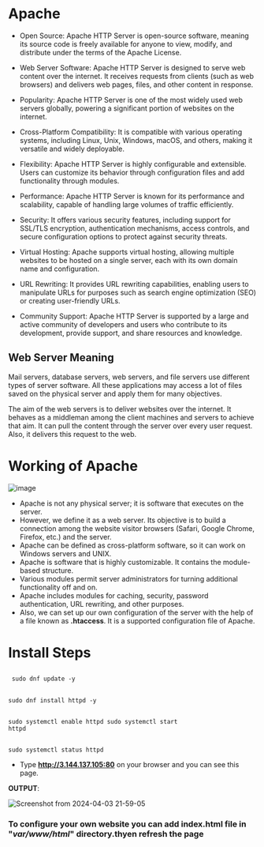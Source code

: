 # Apache

- Open Source: Apache HTTP Server is open-source software, meaning its source code is freely available for anyone to view, modify, and distribute under the terms of the Apache License.

- Web Server Software: Apache HTTP Server is designed to serve web content over the internet. It receives requests from clients (such as web browsers) and delivers web pages, files, and other content in response.

- Popularity: Apache HTTP Server is one of the most widely used web servers globally, powering a significant portion of websites on the internet.

- Cross-Platform Compatibility: It is compatible with various operating systems, including Linux, Unix, Windows, macOS, and others, making it versatile and widely deployable.

- Flexibility: Apache HTTP Server is highly configurable and extensible. Users can customize its behavior through configuration files and add functionality through modules.

- Performance: Apache HTTP Server is known for its performance and scalability, capable of handling large volumes of traffic efficiently.

- Security: It offers various security features, including support for SSL/TLS encryption, authentication mechanisms, access controls, and secure configuration options to protect against security threats.

- Virtual Hosting: Apache supports virtual hosting, allowing multiple websites to be hosted on a single server, each with its own domain name and configuration.

- URL Rewriting: It provides URL rewriting capabilities, enabling users to manipulate URLs for purposes such as search engine optimization (SEO) or creating user-friendly URLs.

- Community Support: Apache HTTP Server is supported by a large and active community of developers and users who contribute to its development, provide support, and share resources and knowledge.


## Web Server Meaning
Mail servers, database servers, web servers, and file servers use different types of server software. All these applications may access a lot of files saved on the physical server and apply them for many objectives.

The aim of the web servers is to deliver websites over the internet. It behaves as a middleman among the client machines and servers to achieve that aim. It can pull the content through the server over every user request. Also, it delivers this request to the web.



# Working of Apache

![image](https://github.com/nidakhan990/test/assets/164150254/bdd428fd-2e92-4769-b003-42c19be34a41)

- Apache is not any physical server; it is software that executes on the server.
-  However, we define it as a web server. Its objective is to build a connection among the website visitor browsers (Safari, Google Chrome, Firefox, etc.) and the server.
- Apache can be defined as cross-platform software, so it can work on Windows servers and UNIX.
-  Apache is software that is highly customizable. It contains the module-based structure.
- Various modules permit server administrators for turning additional functionality off and on.
- Apache includes modules for caching, security, password authentication, URL rewriting, and other purposes.
- Also, we can set up our own configuration of the server with the help of a file known as **.htaccess**. It is a supported configuration file of Apache.


# Install Steps

##  
<tab><tab><pre><code> sudo dnf update -y </code></pre>


##  
<tab><tab><pre><code>sudo dnf install httpd -y</code></pre>

##  
<tab><tab><pre><code>sudo systemctl enable httpd
sudo systemctl start httpd</code></pre>

##  
<tab><tab><pre><code>sudo systemctl status httpd</code></pre>

- Type **http://3.144.137.105:80** on your browser and you can see this page.
  
**OUTPUT**:

![Screenshot from 2024-04-03 21-59-05](https://github.com/nidakhan990/test/assets/164150254/b5c9cb24-b6dd-4236-8c1b-e5604586955d)



### To configure your own website you can add index.html file in  "***var/www/html***" directory.thyen refresh the page

